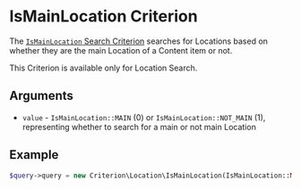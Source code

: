 # IsMainLocation Criterion

The [`IsMainLocation` Search Criterion](https://github.com/ezsystems/ezpublish-kernel/blob/6.13.7/eZ/Publish/API/Repository/Values/Content/Query/Criterion/LanguageCode.php)
searches for Locations based on whether they are the main Location of a Content item or not.

This Criterion is available only for Location Search.

## Arguments

- `value` - `IsMainLocation::MAIN` (0) or `IsMainLocation::NOT_MAIN` (1),
representing whether to search for a main or not main Location

## Example

``` php
$query->query = new Criterion\Location\IsMainLocation(IsMainLocation::MAIN);
```
